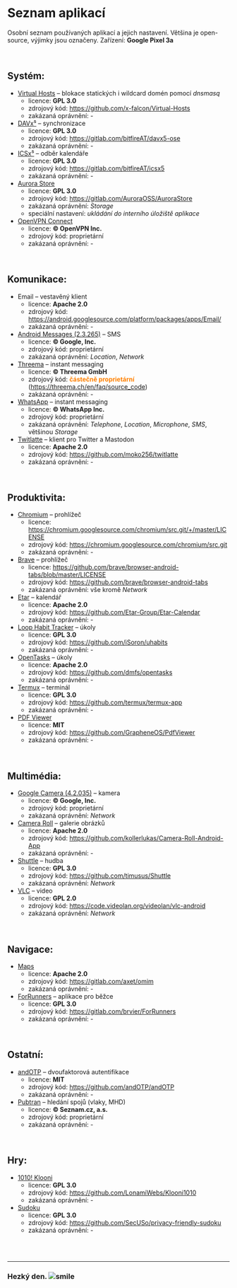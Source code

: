 # Seznam aplikací
Osobní seznam používaných aplikací a jejich nastavení. Většina je open-source, výjimky jsou označeny. Zařízení: **Google Pixel 3a**

<br>

## Systém:
- [Virtual Hosts](https://play.google.com/store/apps/details?id=com.github.xfalcon.vhosts&hl=cs) &ndash; blokace statických i wildcard domén pomocí *dnsmasq*
  - licence: **GPL 3.0**
  - zdrojový kód: https://github.com/x-falcon/Virtual-Hosts
  - zakázaná oprávnění: -
- [DAVx&#8309;](https://play.google.com/store/apps/details?id=at.bitfire.davdroid&hl=cs) &ndash; synchronizace
  - licence: **GPL 3.0**
  - zdrojový kód: https://gitlab.com/bitfireAT/davx5-ose
  - zakázaná oprávnění: -
- [ICSx&#8309;](https://play.google.com/store/apps/details?id=at.bitfire.icsdroid&hl=cs) &ndash; odběr kalendáře
  - licence: **GPL 3.0**
  - zdrojový kód: https://gitlab.com/bitfireAT/icsx5
  - zakázaná oprávnění: -
- [Aurora Store](https://gitlab.com/AuroraOSS/AuroraStore/-/releases)
  - licence: **GPL 3.0**
  - zdrojový kód: https://gitlab.com/AuroraOSS/AuroraStore
  - zakázaná oprávnění: *Storage*
  - speciální nastavení: *ukládání do interního úložiště aplikace*
- [OpenVPN Connect](https://play.google.com/store/apps/details?id=net.openvpn.openvpn&hl=cs)
  - licence: **&copy; OpenVPN Inc.**
  - zdrojový kód: <span class="red">proprietární</span>
  - zakázaná oprávnění: -

<br>

## Komunikace:
- Email &ndash; vestavěný klient
  - licence: **Apache 2.0**
  - zdrojový kód: https://android.googlesource.com/platform/packages/apps/Email/
  - zakázaná oprávnění: -
- [Android Messages (2.3.265)](https://play.google.com/store/apps/details?id=com.google.android.apps.messaging&hl=cs) &ndash; SMS
  - licence: **&copy; Google, Inc.**
  - zdrojový kód: <span class="red">proprietární</span>
  - zakázaná oprávnění: *Location*, *Network*
- [Threema](https://threema.ch/en/download) &ndash; instant messaging
  - licence: **&copy; Threema GmbH**
  - zdrojový kód: <span style="color: #ff8000">**částečně proprietární**</span> (https://threema.ch/en/faq/source_code)
  - zakázaná oprávnění: -
- [WhatsApp](https://play.google.com/store/apps/details?id=com.whatsapp&hl=cs) &ndash; instant messaging
  - licence: **&copy; WhatsApp Inc.**
  - zdrojový kód: <span class="red">proprietární</span>
  - zakázaná oprávnění: *Telephone*, *Location*, *Microphone*, *SMS*, většinou *Storage*
- [Twitlatte](https://play.google.com/store/apps/details?id=com.github.moko256.twitlatte&hl=cs) &ndash; klient pro Twitter a Mastodon
  - licence: **Apache 2.0**
  - zdrojový kód: https://github.com/moko256/twitlatte
  - zakázaná oprávnění: -

<br>

## Produktivita:
- [Chromium](https://chromium.googlesource.com/chromium/src/+/master/docs/android_build_instructions.md) &ndash; prohlížeč
  - licence: https://chromium.googlesource.com/chromium/src.git/+/master/LICENSE
  - zdrojový kód: https://chromium.googlesource.com/chromium/src.git
  - zakázaná oprávnění: -
- [Brave](https://play.google.com/store/apps/details?id=com.brave.browser&hl=cs) &ndash; prohlížeč
  - licence: https://github.com/brave/browser-android-tabs/blob/master/LICENSE
  - zdrojový kód: https://github.com/brave/browser-android-tabs
  - zakázaná oprávnění: vše kromě *Network*
- [Etar](https://play.google.com/store/apps/details?id=ws.xsoh.etar&hl=cs) &ndash; kalendář
  - licence: **Apache 2.0**
  - zdrojový kód: https://github.com/Etar-Group/Etar-Calendar
  - zakázaná oprávnění: -
- [Loop Habit Tracker](https://play.google.com/store/apps/details?id=org.isoron.uhabits&hl=cs) &ndash; úkoly
  - licence: **GPL 3.0**
  - zdrojový kód: https://github.com/iSoron/uhabits
  - zakázaná oprávnění: -
- [OpenTasks](https://play.google.com/store/apps/details?id=org.dmfs.tasks&hl=cs) &ndash; úkoly
  - licence: **Apache 2.0**
  - zdrojový kód: https://github.com/dmfs/opentasks
  - zakázaná oprávnění: -
- [Termux](https://play.google.com/store/apps/details?id=com.termux&hl=cs) &ndash; terminál
  - licence: **GPL 3.0**
  - zdrojový kód: https://github.com/termux/termux-app
  - zakázaná oprávnění: -
- [PDF Viewer](https://play.google.com/store/apps/details?id=org.grapheneos.pdfviewer&hl=cs)
  - licence: **MIT**
  - zdrojový kód: https://github.com/GrapheneOS/PdfViewer
  - zakázaná oprávnění: -

<br>

## Multimédia:
- [Google Camera (4.2.035)](https://play.google.com/store/apps/details?id=com.google.android.GoogleCamera&hl=cs) &ndash; kamera
  - licence: **&copy; Google, Inc.**
  - zdrojový kód: <span class="red">proprietární</span>
  - zakázaná oprávnění: *Network*
- [Camera Roll](https://play.google.com/store/apps/details?id=us.koller.cameraroll&hl=cs) &ndash; galerie obrázků
  - licence: **Apache 2.0**
  - zdrojový kód: https://github.com/kollerlukas/Camera-Roll-Android-App
  - zakázaná oprávnění: -
- [Shuttle](https://play.google.com/store/apps/details?id=another.music.player&hl=cs) &ndash; hudba
  - licence: **GPL 3.0**
  - zdrojový kód: https://github.com/timusus/Shuttle
  - zakázaná oprávnění: *Network*
- [VLC](https://www.videolan.org/vlc/download-android.html) &ndash; video
  - licence: **GPL 2.0**
  - zdrojový kód: https://code.videolan.org/videolan/vlc-android
  - zakázaná oprávnění: *Network*

<br>

## Navigace:
- [Maps](https://gitlab.com/axet/omim/-/releases)
  - licence: **Apache 2.0**
  - zdrojový kód: https://gitlab.com/axet/omim
  - zakázaná oprávnění: -
- [ForRunners](https://play.google.com/store/apps/details?id=net.khertan.forrunners&hl=cs) &ndash; aplikace pro běžce
  - licence: **GPL 3.0**
  - zdrojový kód: https://gitlab.com/brvier/ForRunners
  - zakázaná oprávnění: -

<br>

## Ostatní:
- [andOTP](https://play.google.com/store/apps/details?id=org.shadowice.flocke.andotp&hl=cs) &ndash; dvoufaktorová autentifikace
  - licence: **MIT**
  - zdrojový kód: https://github.com/andOTP/andOTP
  - zakázaná oprávnění: -
- [Pubtran](https://play.google.com/store/apps/details?id=cz.fhejl.pubtran&hl=cs) &ndash; hledání spojů (vlaky, MHD)
  - licence: **&copy; Seznam.cz, a.s.**
  - zdrojový kód: <span class="red">proprietární</span>
  - zakázaná oprávnění: -

<br>

## Hry:
- [1010! Klooni](https://lonami.dev/klooni/)
  - licence: **GPL 3.0**
  - zdrojový kód: https://github.com/LonamiWebs/Klooni1010
  - zakázaná oprávnění: -
- [Sudoku](https://play.google.com/store/apps/details?id=org.secuso.privacyfriendlysudoku&hl=cs)
  - licence: **GPL 3.0**
  - zdrojový kód: https://github.com/SecUSo/privacy-friendly-sudoku
  - zakázaná oprávnění: -

<br><br><hr>

<h3 class="nocol">Hezký den. <img class="smile" src="https://mople71.cz/img/sm/smile.svg" alt="smile"></h3>

